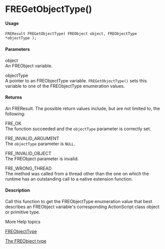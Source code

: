 # FREGetObjectType()

#### Usage

    FREResult FREGetObjectType( FREObject object, FREObjectType *objectType );

#### Parameters

object  
An FREObject variable.

objectType  
A pointer to an FREObjectType variable. `FREGetObjectType()` sets this variable
to one of the FREObjectType enumeration values.

#### Returns

An FREResult. The possible return values include, but are not limited to, the
following:

FRE_OK  
The function succeeded and the `objectType` parameter is correctly set.

FRE_INVALID_ARGUMENT  
The `objectType` parameter is `NULL`.

FRE_INVALID_OBJECT  
The FREObject parameter is invalid.

FRE_WRONG_THREAD  
The method was called from a thread other than the one on which the runtime has
an outstanding call to a native extension function.

#### Description

Call this function to get the FREObjectType enumeration value that best
describes an FREObject variable's corresponding ActionScript class object or
primitive type.

More Help topics

[FREObjectType](../enumerations/freobjecttype.md)

[The FREObject type](../../coding-the-native-side-with-c/the-freobject-type.md)
